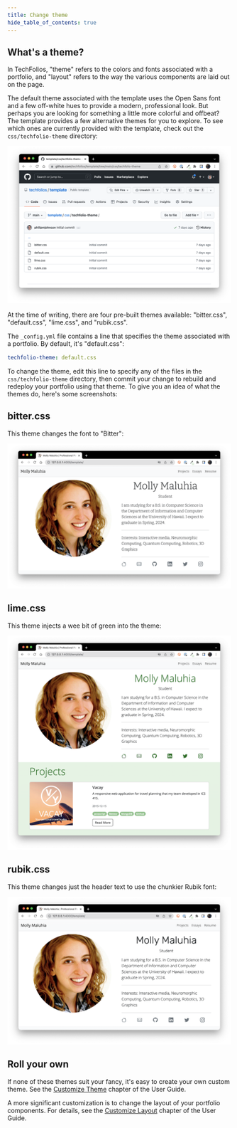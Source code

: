 ```yaml
---
title: Change theme
hide_table_of_contents: true
---
```


## What's a theme?

In TechFolios, "theme" refers to the colors and fonts associated with a portfolio, and "layout" refers to the way the various components are laid out on the page. 

The default theme associated with the template uses the Open Sans font and a few off-white hues to provide a modern, professional look. But perhaps you are looking for something a little more colorful and offbeat? The template provides a few alternative themes for you to explore. To see which ones are currently provided with the template, check out the `css/techfolio-theme` directory:

![](/img/quickstart/css-techfolio-theme-dir.png)

At the time of writing, there are four pre-built themes available: "bitter.css", "default.css", "lime.css", and "rubik.css".

The `_config.yml` file contains a line that specifies the theme associated with a portfolio. By default, it's "default.css":

```yaml
techfolio-theme: default.css
```

To change the theme, edit this line to specify any of the files in the `css/techfolio-theme` directory, then commit your change to rebuild and redeploy your portfolio using that theme. To give you an idea of what the themes do, here's some screenshots:

## bitter.css

This theme changes the font to "Bitter":

![](/img/quickstart/theme-bitter.png)

## lime.css

This theme injects a wee bit of green into the theme:

![](/img/quickstart/theme-lime.png)

## rubik.css

This theme changes just the header text to use the chunkier Rubik font:

![](/img/quickstart/theme-rubik.png)

## Roll your own

If none of these themes suit your fancy, it's easy to create your own custom theme.  See the [Customize Theme](../user-guide/customize-theme) chapter of the User Guide. 

A more significant customization is to change the layout of your portfolio components. For details, see the [Customize Layout](../user-guide/customize-layout) chapter of the User Guide. 
